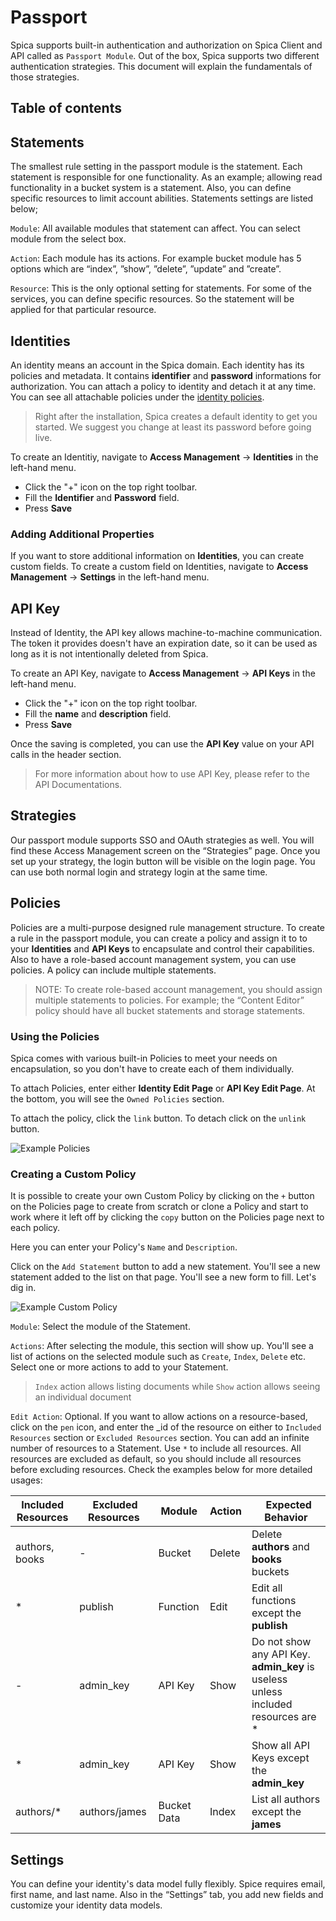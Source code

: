 # Passport

Spica supports built-in authentication and authorization on Spica Client and API called as `Passport Module`. Out of the box, Spica supports two different authentication strategies. This document will explain the fundamentals of those strategies.

## Table of contents

## Statements

The smallest rule setting in the passport module is the statement. Each statement is responsible for one functionality. As an example; allowing read functionality in a bucket system is a statement. Also, you can define specific resources to limit account abilities. Statements settings are listed below;

`Module`: All available modules that statement can affect. You can select module from the select box.

`Action`: Each module has its actions. For example bucket module has 5 options which are “index”, ”show”, ”delete”, ”update” and ”create”.

`Resource`: This is the only optional setting for statements. For some of the services, you can define specific resources. So the statement will be applied for that particular resource.

## Identities

An identity means an account in the Spica domain. Each identity has its policies and metadata. It contains **identifier** and **password** informations for authorization. You can attach a policy to identity and detach it at any time. You can see all attachable policies under the [identity policies](#policies).

> Right after the installation, Spica creates a default identity to get you started. We suggest you change at least its password before going live.

To create an Identitiy, navigate to **Access Management** -> **Identities** in the left-hand menu.

- Click the "+" icon on the top right toolbar.
- Fill the **Identifier** and **Password** field.
- Press **Save**

### Adding Additional Properties

If you want to store additional information on **Identities**, you can create custom fields. To create a custom field on Identities, navigate to **Access Management** -> **Settings** in the left-hand menu.

## API Key

Instead of Identity, the API key allows machine-to-machine communication. The token it provides doesn't have an expiration date, so it can be used as long as it is not intentionally deleted from Spica.

To create an API Key, navigate to **Access Management** -> **API Keys** in the left-hand menu.

- Click the "+" icon on the top right toolbar.
- Fill the **name** and **description** field.
- Press **Save**

Once the saving is completed, you can use the **API Key** value on your API calls in the header section.

> For more information about how to use API Key, please refer to the API Documentations.

## Strategies

Our passport module supports SSO and OAuth strategies as well. You will find these Access Management screen on the “Strategies” page. Once you set up your strategy, the login button will be visible on the login page. You can use both normal login and strategy login at the same time.

## Policies

Policies are a multi-purpose designed rule management structure. To create a rule in the passport module, you can create a policy and assign it to to your **Identities** and **API Keys** to encapsulate and control their capabilities. Also to have a role-based account management system, you can use policies. A policy can include multiple statements.

> NOTE: To create role-based account management, you should assign multiple statements to policies. For example; the “Content Editor” policy should have all bucket statements and storage statements.

### Using the Policies

Spica comes with various built-in Policies to meet your needs on encapsulation, so you don't have to create each of them individually.

To attach Policies, enter either **Identity Edit Page** or **API Key Edit Page**. At the bottom, you will see the `Owned Policies` section.

To attach the policy, click the `link` button. To detach click on the `unlink` button.

![Example Policies](/img/docs/passport/policies.png)

### Creating a Custom Policy

It is possible to create your own Custom Policy by clicking on the `+` button on the Policies page to create from scratch or clone a Policy and start to work where it left off by clicking the `copy` button on the Policies page next to each policy.

Here you can enter your Policy's `Name` and `Description`.

Click on the `Add Statement` button to add a new statement. You'll see a new statement added to the list on that page. You'll see a new form to fill. Let's dig in.

![Example Custom Policy](/img/docs/passport/custom_policies.png)

`Module`: Select the module of the Statement.

`Actions`: After selecting the module, this section will show up. You'll see a list of actions on the selected module such as `Create`, `Index`, `Delete` etc. Select one or more actions to add to your Statement.

> `Index` action allows listing documents while `Show` action allows seeing an individual document

`Edit Action`:
Optional. If you want to allow actions on a resource-based, click on the `pen` icon, and enter the \_id of the resource on either to `Included Resources` section or `Excluded Resources` section.
You can add an infinite number of resources to a Statement. Use `*` to include all resources.
All resources are excluded as default, so you should include all resources before excluding resources.
Check the examples below for more detailed usages:

| Included Resources |  Excluded Resources | Module      | Action |   Expected Behavior                                                                |
| ------------------ | ------------------- | ----------- | ------ | ---------------------------------------------------------------------------------- |
| authors, books     | -                   | Bucket      | Delete | Delete **authors** and **books** buckets                                           |
| \*                 | publish             | Function    | Edit   | Edit all functions except the **publish**                                          |
| -                  | admin_key           | API Key     | Show   | Do not show any API Key. **admin_key** is useless unless included resources are \* |
| \*                 | admin_key           | API Key     | Show   | Show all API Keys except the **admin_key**                                         |
| authors/\*         | authors/james       | Bucket Data | Index  | List all authors except the **james**                                              |

## Settings

You can define your identity's data model fully flexibly. Spice requires email, first name, and last name. Also in the “Settings” tab, you add new fields and customize your identity data models.
